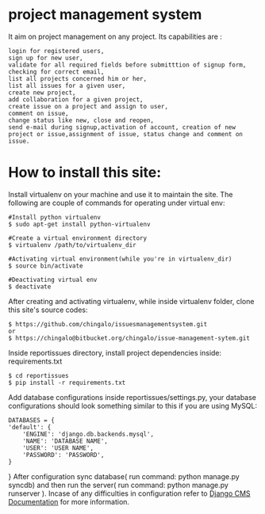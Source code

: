 project management system
==========================
It aim on project management on any project.
Its capabilities are :
	
	login for registered users, 
	sign up for new user,
	validate for all required fields before submitttion of signup form,
	checking for correct email,
	list all projects concerned him or her,
	list all issues for a given user,
	create new project,
	add collaboration for a given project,
	create issue on a project and assign to user,
	comment on issue,
	change status like new, close and reopen,
	send e-mail during signup,activation of account, creation of new project or issue,assignment of issue, status change and comment on issue.


How to install this site:
====================================
Install virtualenv on your machine and use it to maintain the site.
The following are couple of commands for operating under virtual env:

	#Install python virtualenv
	$ sudo apt-get install python-virtualenv
	
	#Create a virtual environment directory
	$ virtualenv /path/to/virtualenv_dir
	
	#Activating virtual environment(while you're in virtualenv_dir)
	$ source bin/activate
	
	#Deactivating virtual env
	$ deactivate

After creating and activating virtualenv, while inside virtualenv folder,
clone this site's source codes:
	
	$ https://github.com/chingalo/issuesmanagementsystem.git
	or
	$ https://chingalo@bitbucket.org/chingalo/issue-management-sytem.git

Inside reportissues directory, install project dependencies inside: requirements.txt
	
	$ cd reportissues
	$ pip install -r requirements.txt
Add database  configurations inside reportissues/settings.py, your
database configurations should look something similar to this if you are using MySQL:
	
	DATABASES = {
    'default': { 
        'ENGINE': 'django.db.backends.mysql', 
        'NAME': 'DATABASE NAME',                     
        'USER': 'USER NAME',
        'PASSWORD': 'PASSWORD',
    }
}
After configuration sync database( run command: python manage.py syncdb) and then run the server( run command: python manage.py runserver ).
Incase of any difficulties in configuration refer to [Django CMS Documentation](http://django-cms.readthedocs.org/en/2.2/getting_started/installation.html)
for more information.

